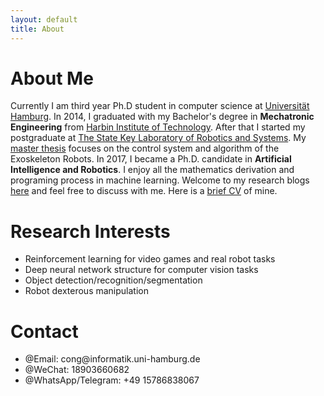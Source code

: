 ```yaml
---
layout: default
title: About
---
```

# About Me
Currently I am third year Ph.D student in computer science at [Universität Hamburg](https://tams.informatik.uni-hamburg.de/people/cong/). In 2014, I graduated with my Bachelor's degree in **Mechatronic Engineering** from [Harbin Institute of Technology](http://en.hit.edu.cn/). After that I started my postgraduate at [The State Key Laboratory of Robotics and Systems](http://en.hit.edu.cn/post/detail/3602). My [master thesis](http://gb.oversea.cnki.net/KCMS/detail/detail.aspx?filename=1017739899.nh&dbcode=CMFD&dbname=CMFDREF) focuses on the control system and algorithm of the Exoskeleton Robots. In 2017, I became a Ph.D. candidate in **Artificial Intelligence and Robotics**. I enjoy all the mathematics derivation and programing process in machine learning. Welcome to my research blogs [here](blog) and feel free to discuss with me. Here is a [brief CV](data/personal/LinCong_CV.pdf) of mine.

# Research Interests
- Reinforcement learning for video games and real robot tasks
- Deep neural network structure for computer vision tasks
- Object detection/recognition/segmentation
- Robot dexterous manipulation

# Contact
<ul class="contacts">
        <li>@Email: cong@informatik.uni-hamburg.de</li>
				<li>@WeChat: 18903660682</li>
        <li>@WhatsApp/Telegram: +49 15786838067</li>
</ul>
